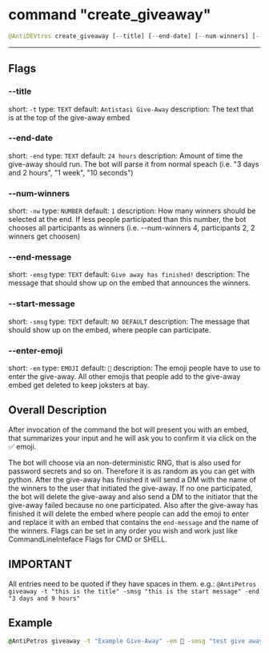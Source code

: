 # command "create_giveaway"

```py
@AntiDEVtros create_giveaway [--title] [--end-date] [--num-winners] [--end-message] [--start-message] [--enter-emoji]
```

---

## Flags

### __--title__

short: `-t`
type: `TEXT`
default: `Antistasi Give-Away`
description: The text that is at the top of the give-away embed

### __--end-date__

short: `-end`
type: `TEXT`
default: `24 hours`
description: Amount of time the give-away should run. The bot will parse it from normal speach (i.e. "3 days and 2 hours", "1 week", "10 seconds")

### __--num-winners__

short: `-nw`
type: `NUMBER`
default: `1`
description: How many winners should be selected at the end.
                If less people participated than this number, the bot chooses all participants as winners (i.e. --num-winners 4, participants 2, 2 winners get choosen)

### __--end-message__

short: `-emsg`
type: `TEXT`
default: `Give away has finished!`
description: The message that should show up on the embed that announces the winners.

### __--start-message__

short: `-smsg`
type: `TEXT`
default: `NO DEFAULT`
description: The message that should show up on the embed, where people can participate.

### __--enter-emoji__

short: `-em`
type: `EMOJI`
default: `🎁`
description: The emoji people have to use to enter the give-away. All other emojis that people add to the give-away embed get deleted to keep joksters at bay.

## Overall Description

After invocation of the command the bot will present you with an embed, that summarizes your input and he will ask you to confirm it via click on the ✅ emoji.

The bot will choose via an non-deterministic RNG, that is also used for password secrets and so on. Therefore it is as random as you can get with python.
After the give-away has finished it will send a DM with the name of the winners to the user that initiated the give-away. If no one participated, the bot will delete the give-away and also
send a DM to the initiator that the give-away failed because no one participated.
Also after the give-away has finished it will delete the embed where people can add the emoji to enter and replace it with an embed that contains the `end-message` and the name of the winners.
Flags can be set in any order you wish and work just like CommandLineInteface Flags for CMD or SHELL.

## **IMPORTANT**

All entries need to be quoted if they have spaces in them. e.g.: `@AntiPetros giveaway -t "this is the title" -smsg "this is the start message" -end "3 days and 9 hours"`

## **Example**

```cmd
@AntiPetros giveaway -t "Example Give-Away" -em 🎁 -smsg "test give away please if you can read this hit the emoji to help me test it" -end "15 min" -emsg "Congratulations you have won the gift of friendship" -nw 2
```